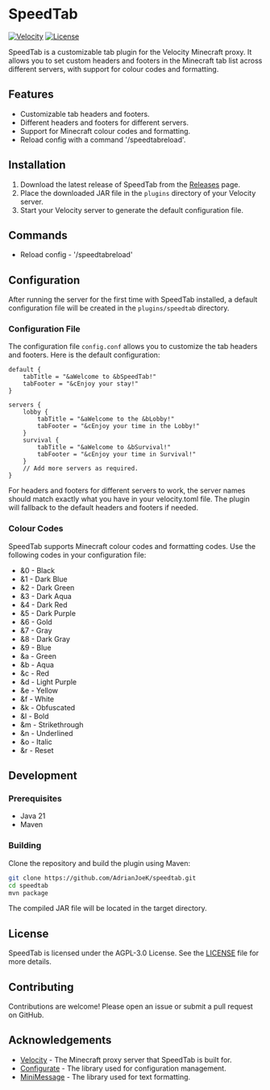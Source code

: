 # SpeedTab

[![Velocity](https://img.shields.io/badge/Velocity-3.3.0-brightgreen)](https://velocitypowered.com/)
[![License](https://img.shields.io/badge/License-AGPL-blue.svg)](LICENSE)

SpeedTab is a customizable tab plugin for the Velocity Minecraft proxy. It allows you to set custom headers and footers in the Minecraft tab list across different servers, with support for colour codes and formatting.

## Features

- Customizable tab headers and footers.
- Different headers and footers for different servers.
- Support for Minecraft colour codes and formatting.
- Reload config with a command '/speedtabreload'.

## Installation

1. Download the latest release of SpeedTab from the [Releases](https://github.com/AdrianJoeK/speedtab/releases) page.
2. Place the downloaded JAR file in the `plugins` directory of your Velocity server.
3. Start your Velocity server to generate the default configuration file.

## Commands
- Reload config - '/speedtabreload'

## Configuration

After running the server for the first time with SpeedTab installed, a default configuration file will be created in the `plugins/speedtab` directory.

### Configuration File

The configuration file `config.conf` allows you to customize the tab headers and footers. Here is the default configuration:

```hocon
default {
    tabTitle = "&aWelcome to &bSpeedTab!"
    tabFooter = "&cEnjoy your stay!"
}

servers {
    lobby {
        tabTitle = "&aWelcome to the &bLobby!"
        tabFooter = "&cEnjoy your time in the Lobby!"
    }
    survival {
        tabTitle = "&aWelcome to &bSurvival!"
        tabFooter = "&cEnjoy your time in Survival!"
    }
    // Add more servers as required.
}
```

For headers and footers for different servers to work, the server names should match exactly what you have in your velocity.toml file. The plugin will fallback to the default headers and footers if needed.

### Colour Codes
SpeedTab supports Minecraft colour codes and formatting codes. Use the following codes in your configuration file:

* &0 - Black
* &1 - Dark Blue
* &2 - Dark Green
* &3 - Dark Aqua
* &4 - Dark Red
* &5 - Dark Purple
* &6 - Gold
* &7 - Gray
* &8 - Dark Gray
* &9 - Blue
* &a - Green
* &b - Aqua
* &c - Red
* &d - Light Purple
* &e - Yellow
* &f - White
* &k - Obfuscated
* &l - Bold
* &m - Strikethrough
* &n - Underlined
* &o - Italic
* &r - Reset

## Development
### Prerequisites
* Java 21
* Maven
### Building
Clone the repository and build the plugin using Maven:

```sh
git clone https://github.com/AdrianJoeK/speedtab.git
cd speedtab
mvn package
```

The compiled JAR file will be located in the target directory.

## License
SpeedTab is licensed under the AGPL-3.0 License. See the [LICENSE](https://github.com/AdrianJoeK/SpeedTab/blob/master/LICENSE) file for more details.

## Contributing
Contributions are welcome! Please open an issue or submit a pull request on GitHub.

## Acknowledgements
* [Velocity](https://papermc.io/software/velocity) - The Minecraft proxy server that SpeedTab is built for.
* [Configurate](https://github.com/SpongePowered/Configurate) - The library used for configuration management.
* [MiniMessage](https://github.com/KyoriPowered/adventure-text-minimessage) - The library used for text formatting.